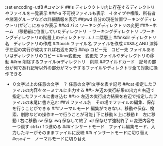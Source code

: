 :set encoding=utf8
#コマンド
##ls ディレククトリ内に存在するディレクトリやファイルを一覧表示
###-a 不可視ファイルも表示　-l タイプや権限、所有者や諸湯グループなどの詳細情報を表示
##pwd 自分の現在位置ワーキングディレクトリ)がどこにあるか表示
##cd パス ワーキングディレクトリの変更
###〜ホーム　/移動前に位置していたディレクトリ ・ワーキングディレクトリ
..ワーキングディレクトリの階層上のディレクトリ ../../ 二階層上
##mkdir ディレクトリ名　ディレクトリの作成
##touch ファイル名 ファイルを作成
##&&とAND 演算子左辺の実行が成功すれば右辺を実行
##cp コピー元　コピー先 ファイルあるいはディレクトリのコピー
##mv変更元　変更先 ファイルやディレクトリの移動
##rm 削除するファイルorディレクトリ　削除
##ワイルドカード　記号の部分が何であれ記号以外の部分がマッチするファイルやディレクトリ全て対象に操作できる
* ０文字以上の任意の文字　？ 任意の文字1文字を表す記号
##cat 指定したファイルの内容をターミナルに出力する
##> 左辺の実行結果の出力を右辺で指定したファイルに書き込む
##>> 左辺の実行出力結果を右辺で指定したファイルの末尾に書き込む
##vi ファイル名　その場でファイルの編集、保存を行うことができる
###ノーマルモード 編集ができない、移動や保存、検索、削除などの操作キーで行うことが可能
j 下に移動 k 上に移動 h　左に移動 l 右に移動 :w 保存 :wq 保存して終了 :q! 保存せず強制終了 u 変更内容を一つ戻す ctrl+r 1つ進める
###インサートモード　ファイル編集モード、入力したキーがそのままファイルに反映
##i インサートモードに切り替え 
#escキー　ノーマルモードに切り替え
